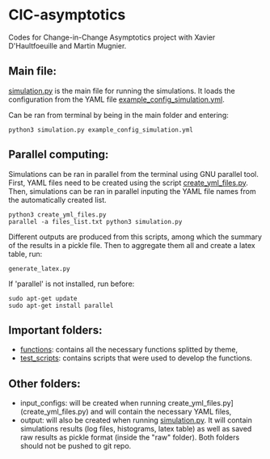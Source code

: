 # CIC-asymptotics
Codes for Change-in-Change Asymptotics project with Xavier D'Haultfoeuille and Martin Mugnier.

## Main file:
[simulation.py](simulation.py) is the main file for running the simulations. It loads the configuration from the YAML file [example_config_simulation.yml](example_config_simulation.yml).

Can be ran from terminal by being in the main folder and entering:
```
python3 simulation.py example_config_simulation.yml
```

## Parallel computing:
Simulations can be ran in parallel from the terminal using GNU parallel tool. First, YAML files need to be created using the script [create_yml_files.py](create_yml_files.py). Then, simulations can be ran in parallel inputing the YAML file names from the automatically created list.

```
python3 create_yml_files.py
parallel -a files_list.txt python3 simulation.py
```

Different outputs are produced from this scripts, among which the summary of the results in a pickle file. Then to aggregate them all and create a latex table, run:

```
generate_latex.py
```

If 'parallel' is not installed, run before:

```
sudo apt-get update
sudo apt-get install parallel
```

## Important folders:
- [functions](functions/): contains all the necessary functions splitted by theme,
- [test_scripts](test_scripts/): contains scripts that were used to develop the functions.

## Other folders:
- input_configs: will be created when running create_yml_files.py](create_yml_files.py) and will contain the necessary YAML files,
- output: will also be created when running [simulation.py](simulation.py). It will contain simulations results (log files, histograms, latex table) as well as saved raw results as pickle format (inside the "raw" folder).
Both folders should not be pushed to git repo.
